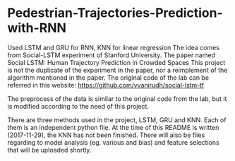# Pedestrian-Trajectories-Prediction-with-RNN
Used LSTM and GRU for RNN, KNN for linear regression
The idea comes from Social-LSTM experiment of Stanford University.
The paper named Social LSTM: Human Trajectory Prediction in Crowded Spaces
This project is not the duplicate of the experiment in the paper, nor a reimplement of the algorithm mentioned in the paper. The original code of the lab can be referred in this website: https://github.com/vvanirudh/social-lstm-tf

The preprocess of the data is similar to the original code from the lab, but it is modified according to the need of this project.

There are three methods used in the project, LSTM, GRU and KNN. Each of them is an independent python file. At the time of this README is written (2017-11-29), the KNN has not been finished. There will also be files regarding to model analysis (eg. various and bias) and feature selections that will be uploaded shortly.
